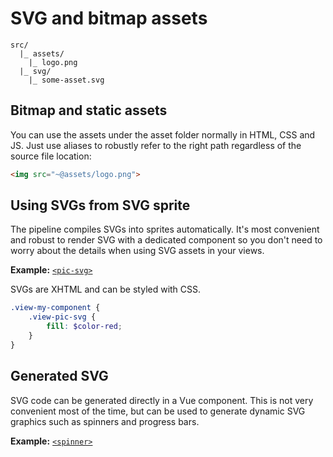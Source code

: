 
# SVG and bitmap assets

```
src/
  |_ assets/
    |_ logo.png
  |_ svg/
    |_ some-asset.svg
```

## Bitmap and static assets

You can use the assets under the asset folder normally in HTML, CSS and JS. Just use aliases to robustly refer to the right path regardless of the source file location:

```html
<img src="~@assets/logo.png">
```

## Using SVGs from SVG sprite

The pipeline compiles SVGs into sprites automatically. It's most convenient and robust to render SVG with a dedicated component so you don't need to worry about the details when using SVG assets in your views.

**Example:** [`<pic-svg>`](https://github.com/Eiskis/vue-webpack/blob/master/src/vue-components/snippets/PicSvg.vue)

SVGs are XHTML and can be styled with CSS.

```scss
.view-my-component {
	.view-pic-svg {
		fill: $color-red;
	}
}
```

## Generated SVG

SVG code can be generated directly in a Vue component. This is not very convenient most of the time, but can be used to generate dynamic SVG graphics such as spinners and progress bars.

**Example:** [`<spinner>`](https://github.com/Eiskis/vue-webpack/blob/master/src/vue-components/snippets/Spinner.vue)
